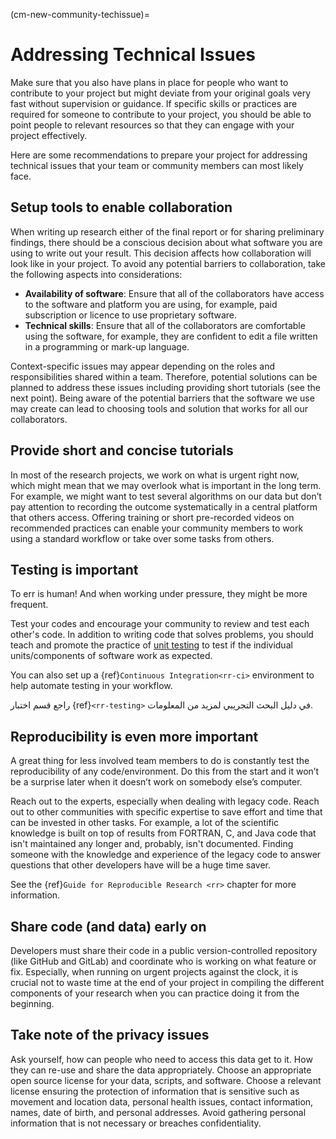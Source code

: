 (cm-new-community-techissue)=
# Addressing Technical Issues

Make sure that you also have plans in place for people who want to contribute to your project but might deviate from your original goals very fast without supervision or guidance. If specific skills or practices are required for someone to contribute to your project, you should be able to point people to relevant resources so that they can engage with your project effectively.

Here are some recommendations to prepare your project for addressing technical issues that your team or community members can most likely face.

## Setup tools to enable collaboration

When writing up research either of the final report or for sharing preliminary findings, there should be a conscious decision about what software you are using to write out your result. This decision affects how collaboration will look like in your project. To avoid any potential barriers to collaboration, take the following aspects into considerations:
* **Availability of software**: Ensure that all of the collaborators have access to the software and platform you are using, for example, paid subscription or licence to use proprietary software.
* **Technical skills**: Ensure that all of the collaborators are comfortable using the software, for example, they are confident to edit a file written in a programming or mark-up language.

Context-specific issues may appear depending on the roles and responsibilities shared within a team. Therefore, potential solutions can be planned to address these issues including providing short tutorials (see the next point). Being aware of the potential barriers that the software we use may create can lead to choosing tools and solution that works for all our collaborators.

## Provide short and concise tutorials

In most of the research projects, we work on what is urgent right now, which might mean that we may overlook what is important in the long term. For example, we might want to test several algorithms on our data but don’t pay attention to recording the outcome systematically in a central platform that others access. Offering training or short pre-recorded videos on recommended practices can enable your community members to work using a standard workflow or take over some tasks from others.

## Testing is important

To err is human! And when working under pressure, they might be more frequent.

Test your codes and encourage your community to review and test each other's code. In addition to writing code that solves problems, you should teach and promote the practice of [unit testing](http://softwaretestingfundamentals.com/unit-testing/) to test if the individual units/components of software work as expected.

You can also set up a {ref}`Continuous Integration<rr-ci>` environment to help automate testing in your workflow.

راجع قسم اختبار {ref}`<rr-testing>` في دليل البحث التجريبي لمزيد من المعلومات.

## Reproducibility is even more important

A great thing for less involved team members to do is constantly test the reproducibility of any code/environment. Do this from the start and it won’t be a surprise later when it doesn’t work on somebody else’s computer.

Reach out to the experts, especially when dealing with legacy code. Reach out to other communities with specific expertise to save effort and time that can be invested in other tasks. For example, a lot of the scientific knowledge is built on top of results from FORTRAN, C, and Java code that isn't maintained any longer and, probably, isn't documented. Finding someone with the knowledge and experience of the legacy code to answer questions that other developers have will be a huge time saver.

See the {ref}`Guide for Reproducible Research <rr>` chapter for more information.

## Share code (and data) early on

Developers must share their code in a public version-controlled repository (like GitHub and GitLab) and coordinate who is working on what feature or fix. Especially, when running on urgent projects against the clock, it is crucial not to waste time at the end of your project in compiling the different components of your research when you can practice doing it from the beginning.

## Take note of the privacy issues

Ask yourself, how can people who need to access this data get to it. How they can re-use and share the data appropriately. Choose an appropriate open source license for your data, scripts, and software. Choose a relevant license ensuring the protection of information that is sensitive such as movement and location data, personal health issues, contact information, names, date of birth, and personal addresses. Avoid gathering personal information that is not necessary or breaches confidentiality.
